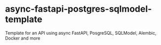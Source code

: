 # async-fastapi-postgres-sqlmodel-template
Template for an API using async FastAPI, PosgreSQL, SQLModel, Alembic, Docker and more
